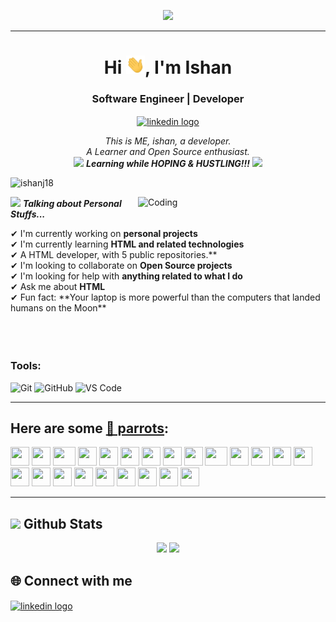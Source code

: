 <p align="center">
    <img src="https://camo.githubusercontent.com/0e9388b3bbe4234f9fe01f87e8cf0be5596499e81e4754d0f3ddfb36a366bfa2/68747470733a2f2f6d656469612e67697068792e636f6d2f6d656469612f6a49675866346867624843654b69587076742f67697068792e676966" height="200"/>
  </p>
  <hr>
  <h1 align="center">Hi <img src="https://raw.githubusercontent.com/ABSphreak/ABSphreak/master/gifs/Hi.gif" width="30px">, I'm Ishan</h1>
  <h3 align="center">Software Engineer | Developer</h3>
  <p align="center">
  <a href="https://www.linkedin.com/in/ishan-jaiswal-09684b320/" target="_blank"><img align="center" src="https://img.shields.io/badge/-LinkedIn-blue?style=flat-square&logo=Linkedin&logoColor=white" alt="linkedin logo" height="30" width="40" /></a>
  </p>
  
  <p align="center">
    <em>
      This is ME, ishan, a developer. <br>
      A Learner and Open Source enthusiast.
    </em> 
    <br>
    <img src="https://media.giphy.com/media/VgCDAzcKvsR6OM0uWg/giphy.gif" width="50" /> <b><i>Learning while HOPING & HUSTLING!!!</i></b> <img src="https://media.giphy.com/media/7j2hfyeVcDtf2/giphy.gif" width="50" />
  </p>
  
  <p align="left"> <img src="https://komarev.com/ghpvc/?username=ishanj18&label=Profile%20views&color=0e75b6&style=flat" alt="ishanj18" /> </p>
  <img align="right" width=300px alt="Coding" src="https://media.giphy.com/media/3ohs4BSacFKI7A717y/giphy.gif" />
  
  <img src="https://media.giphy.com/media/ObNTw8Uzwy6KQ/giphy.gif" width="30px">&nbsp;**_Talking about Personal Stuffs..._**
  
  ✔ I'm currently working on **personal projects**<br>
  ✔ I'm currently learning **HTML and related technologies**<br>
  ✔ A HTML developer, with 5 public repositories.**<br>
  ✔ I'm looking to collaborate on **Open Source projects**<br>
  ✔ I'm looking for help with **anything related to what I do**<br>
  ✔ Ask me about **HTML**<br>
  ✔ Fun fact: **Your laptop is more powerful than the computers that landed humans on the Moon\*\*<br><br><br><br>
  
  ### Tools:
  
  ![Git](https://img.shields.io/badge/Git-F05032?style=flat&logo=git&logoColor=white)
  ![GitHub](https://img.shields.io/badge/GitHub-181717?style=flat&logo=github&logoColor=white)
  ![VS Code](https://img.shields.io/badge/VS_Code-007ACC?style=flat&logo=visual-studio-code&logoColor=white)
  
  <hr>
  
  ## Here are some [🦜 parrots](https://cultofthepartyparrot.com):
  
  <div>
      <img src="https://cultofthepartyparrot.com/parrots/hd/githubparrot.gif" width="30" height="30"/>
      <img src="https://cultofthepartyparrot.com/flags/hd/indiaparrot.gif" width="30" height="30"/>
      <img src="https://cultofthepartyparrot.com/parrots/asyncparrot.gif" width="36" height="30"/>
      <img src="https://cultofthepartyparrot.com/parrots/hd/60fpsparrot.gif" width="30" height="30"/>
      <img src="https://cultofthepartyparrot.com/parrots/hd/jumpingparrot.gif" width="30" height="30"/>
      <img src="https://cultofthepartyparrot.com/parrots/hd/opensourceparrot.gif" width="30" height="30"/>
      <img src="https://cultofthepartyparrot.com/parrots/hd/dealwithitnowparrot.gif" width="30" height="30"/>
      <img src="https://cultofthepartyparrot.com/parrots/hd/hypnoparrotlight.gif" width="30" height="30"/>
      <img src="https://cultofthepartyparrot.com/parrots/databaseparrot.gif" width="30" height="30"/>
      <img src="https://cultofthepartyparrot.com/parrots/fixparrot.gif" width="36" height="30"/>
      <img src="https://cultofthepartyparrot.com/parrots/hd/laptop_parrot.gif" width="30" height="30"/>
      <img src="https://cultofthepartyparrot.com/parrots/hd/spinningparrot.gif" width="30" height="30"/>
      <img src="https://cultofthepartyparrot.com/parrots/hd/levitationparrot.gif" width="30" height="30"/>
      <img src="https://cultofthepartyparrot.com/parrots/hd/meldparrot.gif" width="30" height="30"/>
      <img src="https://cultofthepartyparrot.com/parrots/slomoparrot.gif" width="30" height="30"/>
      <img src="https://cultofthepartyparrot.com/parrots/hd/moonwalkingparrot.gif" width="30" height="30"/>
      <img src="https://cultofthepartyparrot.com/parrots/hd/stableparrot.gif" width="30" height="30"/>
      <img src="https://cultofthepartyparrot.com/parrots/hd/scienceparrot.gif" width="30" height="30"/>
      <img src="https://cultofthepartyparrot.com/parrots/hd/pirateparrot.gif" width="30" height="30"/>
      <img src="https://cultofthepartyparrot.com/parrots/hd/footballparrot.gif" width="30" height="30"/>
      <img src="https://cultofthepartyparrot.com/parrots/hd/illuminatiparrot.gif" width="30" height="30"/>
      <img src="https://cultofthepartyparrot.com/parrots/hd/hypnoparrotdark.gif" width="30" height="30"/>
      <img src="https://cultofthepartyparrot.com/parrots/hd/mustacheparrot.gif" width="30" height="30"/>
  </div>
  
  <hr>
  
  ## <img src="https://media.giphy.com/media/iY8CRBdQXODJSCERIr/giphy.gif" width="35"><b> Github Stats </b>
  
  <div align="center">
    <img src="https://github-readme-stats.vercel.app/api?username=ishanj18&show_icons=true&theme=algolia" width="450"/>
    <img src="https://github-readme-stats.vercel.app/api/top-langs?username=ishanj18&show_icons=true&theme=algolia&layout=compact" width="375"/>
  </div>
  
  ## 🌐 Connect with me
  
  <a href="https://www.linkedin.com/in/ishan-jaiswal-09684b320/" target="_blank"><img align="center" src="https://img.shields.io/badge/-LinkedIn-blue?style=flat-square&logo=Linkedin&logoColor=white" alt="linkedin logo" height="30" width="40" /></a>
